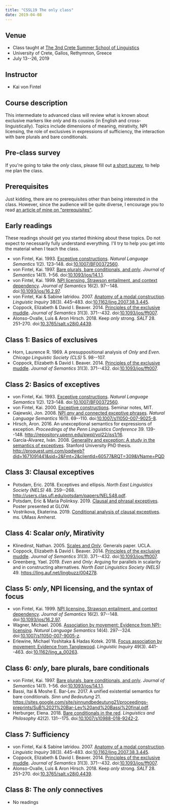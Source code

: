 ```yaml
---
title: "CSSL19 The only class"
date: 2019-04-08
---
```


## Venue

- Class taught at [The 3nd Crete Summer School of Linguistics](https://www.phl.uoc.gr/cssl19/index.php)
- University of Crete, Gallos, Rethymnon, Greece
- July 13--26, 2019

## Instructor

- Kai von Fintel

## Course description

This intermediate to advanced class will review what is known about exclusive markers like *only* and its cousins (in English and cross-linguistically). Topics include dimensions of meaning, mirativity, NPI licensing, the role of exclusives in expressions of sufficiency, the interaction with bare plurals and bare conditionals. 

## Pre-class survey

If you're going to take the *only* class, please fill out [a short survey](https://forms.gle/AbLmsNEiwCQNxKBo7), to help me plan the class.

## Prerequisites

Just kidding, there are no prerequisites other than being interested in the class. However, since the audience will be quite diverse, I encourage you to read [an article of mine on "prerequisites"](http://www.kaivonfintel.org/prerequisites/).

## Early readings

These readings should get you started thinking about these topics. Do not expect to necessarily fully understand everything. I'll try to help you get into the material when I teach the class.

- von Fintel, Kai. 1993. [Exceptive constructions](http://mit.edu/fintel/fintel-1993-exceptives.pdf). *Natural Language Semantics* 1(2). 123–148. doi:[10.1007/BF00372560](https://doi.org/10.1007/BF00372560).
- von Fintel, Kai. 1997. [Bare plurals, bare conditionals, and *only*](http://mit.edu/fintel/fintel-1997-bare.pdf). *Journal of Semantics* 14(1). 1–56. doi:[10.1093/jos/14.1.1](https://doi.org/10.1093/jos/14.1.1). 
- von Fintel, Kai. 1999. [NPI licensing, Strawson entailment, and context dependency](http://mit.edu/fintel/fintel-1999-npi.pdf). *Journal of Semantics* 16(2). 97--148. doi:[10.1093/jos/16.2.97](https://doi.org/10.1093/jos/16.2.97).
- von Fintel, Kai & Sabine Iatridou. 2007. [Anatomy of a modal construction](http://mit.edu/fintel/fintel-iatridou-2007-anatomy.pdf). *Linguistic Inquiry* 38(3). 445–483. doi:[10.1162/ling.2007.38.3.445](https://doi.org/10.1162/ling.2007.38.3.445).
- Coppock, Elizabeth & David I. Beaver. 2014. [Principles of the exclusive muddle](/pdf/coppock-beaver-2014-exclusive-muddle). *Journal of Semantics* 31(3). 371--432. doi:[10.1093/jos/fft007](https://doi.org/10.1093/jos/fft007).
- Alonso-Ovalle, Luis & Aron Hirsch. 2018. Keep *only* strong. *SALT* 28. 251–270. doi:[10.3765/salt.v28i0.4439](https://doi.org/10.3765/salt.v28i0.4439).

## Class 1: Basics of exclusives

- Horn, Laurence R. 1969. A presuppositional analysis of *Only* and *Even*. *Chicago Linguistic Society (CLS)* 5. 98--107.
- Coppock, Elizabeth & David I. Beaver. 2014. [Principles of the exclusive muddle](/pdf/coppock-beaver-2014-exclusive-muddle). *Journal of Semantics* 31(3). 371--432. doi:[10.1093/jos/fft007](https://doi.org/10.1093/jos/fft007).

## Class 2: Basics of exceptives

- von Fintel, Kai. 1993. [Exceptive constructions](http://mit.edu/fintel/fintel-1993-exceptives.pdf). *Natural Language Semantics* 1(2). 123–148. doi:[10.1007/BF00372560](https://doi.org/10.1007/BF00372560).
- von Fintel, Kai. 2000. [Exceptive constructions](http://mit.edu/fintel/fintel-2000-exceptives.pdf). Seminar notes, MIT.
- Gajewski, Jon. 2008. [NPI *any* and connected exceptive phrases](/pdf/gajewski-2008-exceptives.pdf). *Natural Language Semantics* 16(1). 69--110. doi:[10.1007/s11050-007-9025-8](https://doi.org/10.1007/s11050-007-9025-8).
- Hirsch, Aron. 2016. An unexceptional semantics for expressions of exception. *Proceedings of the Penn Linguistics Conference* 39. 139--148. <http://repository.upenn.edu/pwpl/vol22/iss1/16>.
- García-Álvarez, Iván. 2008. [Generality and exception: A study in the semantics of exceptives](/pdf/garcia-alvarez-2008-thesis.pdf). Stanford University PhD thesis. <http://proquest.umi.com/pqdweb?did=1671091441&sid=2&Fmt=2&clientId=60577&RQT=309&VName=PQD>

## Class 3: Clausal exceptives

- Potsdam, Eric. 2018. Exceptives and ellipsis. *North East Linguistics Society (NELS)* 48. 259--268. <http://users.clas.ufl.edu/potsdam/papers/NELS48.pdf>.
- Potsdam, Eric & Maria Polinksy. 2019. [Clausal and phrasal exceptives](http://www.mariapolinsky.com/wp-content/uploads/2019/05/maria_polinsky_glow_poster_clausal_and_phrasal_exceptives.pdf). Poster presented at GLOW.
- Vostrikova, Ekaterina. 2019. [Conditional analysis of clausal exceptives](/pdf/vostrikova-2019-clausal-exceptives.pdf). ms. UMass Amherst.

## Class 4: Scalar *only*, Mirativity

- Klinedinst, Nathan. 2005. [Scales and *Only*](/pdf/klinedinst-2005-scales-only.pdf). Generals paper. UCLA.
- Coppock, Elizabeth & David I. Beaver. 2014. [Principles of the exclusive muddle](/pdf/coppock-beaver-2014-exclusive-muddle). *Journal of Semantics* 31(3). 371--432. doi:[10.1093/jos/fft007](https://doi.org/10.1093/jos/fft007).
- Greenberg, Yael. 2019. *Even* and *Only*: Arguing for parallels in scalarity and in constructing alternatives. *North East Linguistics Society (NELS)* 49. <https://ling.auf.net/lingbuzz/004278>.

## Class 5: *only*, NPI licensing, and the syntax of focus

- von Fintel, Kai. 1999. [NPI licensing, Strawson entailment, and context dependency](http://mit.edu/fintel/fintel-1999-npi.pdf). *Journal of Semantics* 16(2). 97--148. doi:[10.1093/jos/16.2.97](https://doi.org/10.1093/jos/16.2.97).
- Wagner, Michael. 2006. [Association by movement: Evidence from NPI-licensing](/pdf/wagner-2006-association-movement.pdf). *Natural Language Semantics* 14(4). 297--324. doi:[10.1007/s11050-007-9005-z](https://doi.org/10.1007/s11050-007-9005-z).
- Erlewine, Michael Yoshitaka & Hadas Kotek. 2018. [Focus association by movement: Evidence from Tanglewood](/pdf/erlewine-kotek-2018-tanglewood.pdf). *Linguistic Inquiry* 49(3). 441--463. doi:[10.1162/ling\_a\_00263](https://doi.org/10.1162/ling_a_00263).

## Class 6: *only*, bare plurals, bare conditionals

- von Fintel, Kai. 1997. [Bare plurals, bare conditionals, and *only*](http://mit.edu/fintel/fintel-1997-bare.pdf). *Journal of Semantics* 14(1). 1–56. doi:[10.1093/jos/14.1.1](https://doi.org/10.1093/jos/14.1.1). 
- Bassi, Itai & Moshe E. Bar-Lev. 2017. A unified existential semantics for bare conditionals. *Sinn und Bedeutung* 21. <https://sites.google.com/site/sinnundbedeutung21/proceedings-preprints/SuB%2021%20Bar-Lev%20and%20Bassi%20final.pdf>.
- Herburger, Elena. 2018. [Bare conditionals in the red](/pdf/herburger-2018-conditionals-red.pdf). *Linguistics and Philosophy* 42(2). 131--175. doi:[10.1007/s10988-018-9242-2](https://doi.org/10.1007/s10988-018-9242-2).

## Class 7: Sufficiency

- von Fintel, Kai & Sabine Iatridou. 2007. [Anatomy of a modal construction](http://mit.edu/fintel/fintel-iatridou-2007-anatomy.pdf). *Linguistic Inquiry* 38(3). 445–483. doi:[10.1162/ling.2007.38.3.445](https://doi.org/10.1162/ling.2007.38.3.445).
- Coppock, Elizabeth & David I. Beaver. 2014. [Principles of the exclusive muddle](/pdf/coppock-beaver-2014-exclusive-muddle). *Journal of Semantics* 31(3). 371--432. doi:[10.1093/jos/fft007](https://doi.org/10.1093/jos/fft007).
- Alonso-Ovalle, Luis & Aron Hirsch. 2018. Keep *only* strong. *SALT* 28. 251–270. doi:[10.3765/salt.v28i0.4439](https://doi.org/10.3765/salt.v28i0.4439).

## Class 8: The *only* connectives

- No readings
